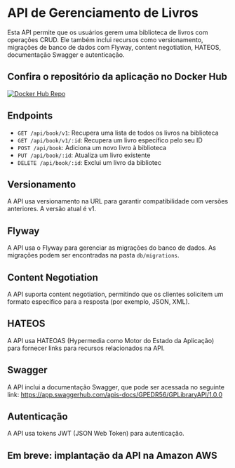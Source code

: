 # API de Gerenciamento de Livros

Esta API permite que os usuários gerem uma biblioteca de livros com operações CRUD. Ele também inclui recursos como versionamento, migrações de banco de dados com Flyway, content negotiation, HATEOS, documentação Swagger e autenticação.

## Confira o repositório da aplicação no Docker Hub
[![Docker Hub Repo](https://img.shields.io/docker/pulls/gusplf/rest-with-spring-boot-gus.svg)](https://hub.docker.com/repository/docker/gusplf/rest-with-spring-boot-gus)

## Endpoints

- `GET /api/book/v1`: Recupera uma lista de todos os livros na biblioteca
- `GET /api/book/v1/:id`: Recupera um livro específico pelo seu ID
- `POST /api/book`: Adiciona um novo livro à biblioteca
- `PUT /api/book/:id`: Atualiza um livro existente
- `DELETE /api/book/:id`: Exclui um livro da bibliotec

## Versionamento

A API usa versionamento na URL para garantir compatibilidade com versões anteriores. A versão atual é v1.

## Flyway

A API usa o Flyway para gerenciar as migrações do banco de dados. As migrações podem ser encontradas na pasta `db/migrations`.

## Content Negotiation

A API suporta content negotiation, permitindo que os clientes solicitem um formato específico para a resposta (por exemplo, JSON, XML).

## HATEOS

A API usa HATEOAS (Hypermedia como Motor do Estado da Aplicação) para fornecer links para recursos relacionados na API.

## Swagger

A API inclui a documentação Swagger, que pode ser acessada no seguinte link: https://app.swaggerhub.com/apis-docs/GPEDR56/GPLibraryAPI/1.0.0

## Autenticação

A API usa tokens JWT (JSON Web Token) para autenticação.

## Em breve: implantação da API na Amazon AWS
